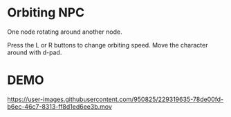 # Orbiting NPC

One node rotating around another node. 

Press the L or R buttons to change orbiting speed. Move the character around with d-pad.

# DEMO



https://user-images.githubusercontent.com/950825/229319635-78de00fd-b6ec-46c7-8313-ff8d1ed6ee3b.mov

